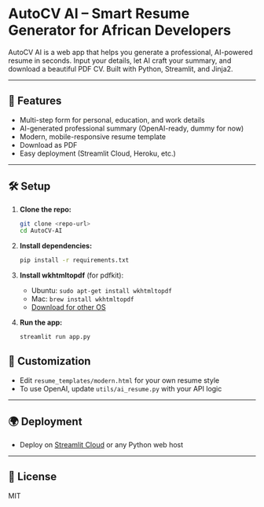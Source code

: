 # AutoCV AI – Smart Resume Generator for African Developers

AutoCV AI is a web app that helps you generate a professional, AI-powered resume in seconds. Input your details, let AI craft your summary, and download a beautiful PDF CV. Built with Python, Streamlit, and Jinja2.

---

## 🚀 Features
- Multi-step form for personal, education, and work details
- AI-generated professional summary (OpenAI-ready, dummy for now)
- Modern, mobile-responsive resume template
- Download as PDF
- Easy deployment (Streamlit Cloud, Heroku, etc.)

---

## 🛠️ Setup

1. **Clone the repo:**
   ```bash
   git clone <repo-url>
   cd AutoCV-AI
   ```
2. **Install dependencies:**
   ```bash
   pip install -r requirements.txt
   ```
3. **Install wkhtmltopdf** (for pdfkit):
   - Ubuntu: `sudo apt-get install wkhtmltopdf`
   - Mac: `brew install wkhtmltopdf`
   - [Download for other OS](https://wkhtmltopdf.org/downloads.html)

4. **Run the app:**
   ```bash
   streamlit run app.py
   ```

## 📝 Customization
- Edit `resume_templates/modern.html` for your own resume style
- To use OpenAI, update `utils/ai_resume.py` with your API logic

---

## 🌍 Deployment
- Deploy on [Streamlit Cloud](https://streamlit.io/cloud) or any Python web host

---

## 📄 License
MIT 